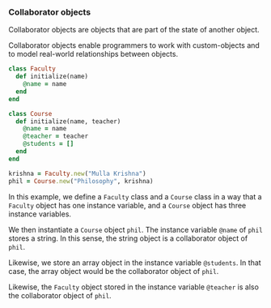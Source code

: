 ###  Collaborator objects

Collaborator objects are objects that are part of the state of another object.

Collaborator objects enable programmers to work with custom-objects and to model real-world relationships between objects.

```ruby
class Faculty
  def initialize(name)
    @name = name
  end
end

class Course
  def initialize(name, teacher)
    @name = name
    @teacher = teacher
    @students = []
  end
end

krishna = Faculty.new("Mulla Krishna")
phil = Course.new("Philosophy", krishna)
```

In this example, we define a `Faculty` class and a `Course` class in a way that a `Faculty` object has one instance variable, and a `Course` object has three instance variables.

We then instantiate a `Course` object `phil`. The instance variable `@name` of `phil` stores a string. In this sense, the string object is a collaborator object of `phil`.

Likewise, we store an array object in the instance variable `@students`. In that case, the array object would be the collaborator object of `phil`.

Likewise, the `Faculty` object stored in the instance variable `@teacher` is also the collaborator object of `phil`.


